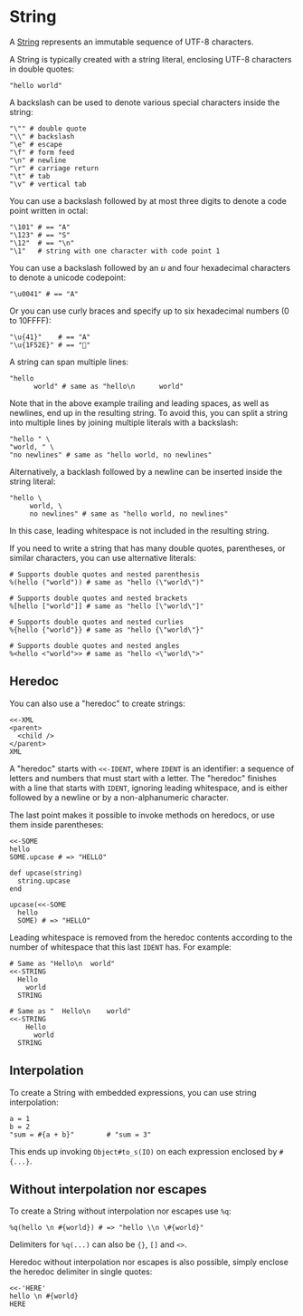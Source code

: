 # String

A [String](http://crystal-lang.org/api/String.html) represents an immutable sequence of UTF-8 characters.

A String is typically created with a string literal, enclosing UTF-8 characters in double quotes:

```crystal
"hello world"
```

A backslash can be used to denote various special characters inside the string:

```crystal
"\"" # double quote
"\\" # backslash
"\e" # escape
"\f" # form feed
"\n" # newline
"\r" # carriage return
"\t" # tab
"\v" # vertical tab
```

You can use a backslash followed by at most three digits to denote a code point written in octal:

```crystal
"\101" # == "A"
"\123" # == "S"
"\12"  # == "\n"
"\1"   # string with one character with code point 1
```

You can use a backslash followed by an *u* and four hexadecimal characters to denote a unicode codepoint:

```crystal
"\u0041" # == "A"
```

Or you can use curly braces and specify up to six hexadecimal numbers (0 to 10FFFF):

```crystal
"\u{41}"    # == "A"
"\u{1F52E}" # == "🔮"
```

A string can span multiple lines:

```crystal
"hello
      world" # same as "hello\n      world"
```

Note that in the above example trailing and leading spaces, as well as newlines,
end up in the resulting string. To avoid this, you can split a string into multiple lines
by joining multiple literals with a backslash:

```crystal
"hello " \
"world, " \
"no newlines" # same as "hello world, no newlines"
```

Alternatively, a backlash followed by a newline can be inserted inside the string literal:

```crystal
"hello \
     world, \
     no newlines" # same as "hello world, no newlines"
```

In this case, leading whitespace is not included in the resulting string.

If you need to write a string that has many double quotes, parentheses, or similar
characters, you can use alternative literals:

```crystal
# Supports double quotes and nested parenthesis
%(hello ("world")) # same as "hello (\"world\")"

# Supports double quotes and nested brackets
%[hello ["world"]] # same as "hello [\"world\"]"

# Supports double quotes and nested curlies
%{hello {"world"}} # same as "hello {\"world\"}"

# Supports double quotes and nested angles
%<hello <"world">> # same as "hello <\"world\">"
```

## Heredoc

You can also use a "heredoc" to create strings:

```crystal
<<-XML
<parent>
  <child />
</parent>
XML
```

A "heredoc" starts with `<<-IDENT`, where `IDENT` is an identifier: a sequence of letters and numbers that must start with a letter. The "heredoc" finishes with a line that starts with `IDENT`, ignoring leading whitespace, and is either followed by a newline or by a non-alphanumeric character.

The last point makes it possible to invoke methods on heredocs, or use them inside parentheses:

```crystal
<<-SOME
hello
SOME.upcase # => "HELLO"

def upcase(string)
  string.upcase
end

upcase(<<-SOME
  hello
  SOME) # => "HELLO"
```

Leading whitespace is removed from the heredoc contents according to the number of whitespace that this last `IDENT` has. For example:

```crystal
# Same as "Hello\n  world"
<<-STRING
  Hello
    world
  STRING

# Same as "  Hello\n    world"
<<-STRING
    Hello
      world
  STRING
```

## Interpolation

To create a String with embedded expressions, you can use string interpolation:

```crystal
a = 1
b = 2
"sum = #{a + b}"        # "sum = 3"
```

This ends up invoking `Object#to_s(IO)` on each expression enclosed by `#{...}`.

## Without interpolation nor escapes

To create a String without interpolation nor escapes use `%q`:

```crystal
%q(hello \n #{world}) # => "hello \\n \#{world}"
```

Delimiters for `%q(...)` can also be `{}`, `[]` and `<>`.

Heredoc without interpolation nor escapes is also possible, simply enclose the heredoc delimiter in single quotes:

```crystal
<<-'HERE'
hello \n #{world}
HERE
```
